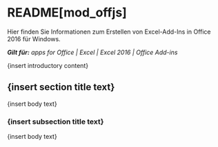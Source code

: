 
# README[mod_offjs]
Hier finden Sie Informationen zum Erstellen von Excel-Add-Ins in Office 2016 für Windows. 

 _**Gilt für:** apps for Office | Excel | Excel 2016 | Office Add-ins_

{insert introductory content}

## {insert section title text}

{insert body text}


### {insert subsection title text}

{insert body text}

